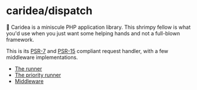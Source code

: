 # caridea/dispatch

🍤 Caridea is a miniscule PHP application library. This shrimpy fellow is what you'd use when you just want some helping hands and not a full-blown framework.

This is its [PSR-7](http://www.php-fig.org/psr/psr-7/) and [PSR-15](http://www.php-fig.org/psr/psr-15/) compliant request handler, with a few middleware implementations.

* [The runner](01-runner.md)
* [The priority runner](02-priority.md)
* [Middleware](03-middleware.md)
